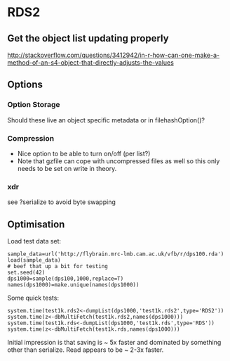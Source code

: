 # RDS2

## Get the object list updating properly

http://stackoverflow.com/questions/3412942/in-r-how-can-one-make-a-method-of-an-s4-object-that-directly-adjusts-the-values

## Options
### Option Storage
Should these live an object specific metadata or in filehashOption()?
### Compression
  * Nice option to be able to turn on/off (per list?)
  * Note that gzfile can cope with uncompressed files as well so this only
    needs to be set on write in theory.

### xdr
see ?serialize
to avoid byte swapping

## Optimisation

Load test data set:

    sample_data=url('http://flybrain.mrc-lmb.cam.ac.uk/vfb/r/dps100.rda')
    load(sample_data)
    # beef that up a bit for testing
    set.seed(42)
    dps1000=sample(dps100,1000,replace=T)
    names(dps1000)=make.unique(names(dps1000))

Some quick tests:

    system.time(test1k.rds2<-dumpList(dps1000,'test1k.rds2',type='RDS2'))
    system.time(z<-dbMultiFetch(test1k.rds2,names(dps1000)))
    system.time(test1k.rds<-dumpList(dps1000,'test1k.rds',type='RDS'))
    system.time(z<-dbMultiFetch(test1k.rds,names(dps1000)))

Initial impression is that saving is ~ 5x faster and dominated by something other than serialize.
Read appears to be ~ 2-3x faster.
